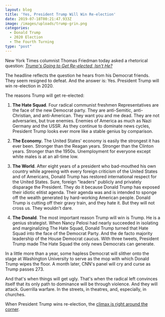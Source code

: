 ```yaml
---
layout: blog
title: 'Yes, President Trump Will Win Re-election'
date: 2019-07-18T00:21:47.933Z
image: /images/uploads/trump-grin.png
categories:
  - Donald Trump
  - 2020 Election
  - The Fourth Turning
type: "post"
---
```

New York Times columnist Thomas Friedman today asked a rhetorical question: [_Trump's Going to Get Re-elected, Isn't He?_](https://www.nytimes.com/2019/07/16/opinion/trump-2020.html)

The headline reflects the question he hears from his Democrat friends. They seem resigned to defeat. And the answer is: Yes. President Trump will win re-election in 2020. 

The reasons Trump will get re-elected:

1. **The Hate Squad**. Four radical communist freshmen Representatives are the face of the new Democrat party. They are anti-Semitic, anti-Christian, and anti-American. They want you and me dead. They are not adversaries, but true enemies. Enemies of America as much as Nazi Germany and the USSR. As they continue to dominate news cycles, President Trump looks ever more like a stable genius by comparison. 

2. **The Economy.** The United States' economy is easily the strongest it has ever been. Stronger than the Reagan years. Stronger than the Clinton years. Stronger than the 1950s. Unemployment for everyone except white males is at an all-time low. 

3. **The World**. After eight years of a president who bad-mouthed his own country while agreeing with every foreign criticism of the United States and of Americans, Donald Trump has restored international respect for the United States. Sure, foreign "leaders" publicly and privately disparage the President. They do it because Donald Trump has exposed their idiotic elitist agenda. Their agenda was and is intended to sponge off the wealth generated by hard-working American people. Donald Trump is cutting off their gravy train, and they hate it. But they will not cross us. They wouldn't dare. 

4. **The Donald**. The most important reason Trump will win is Trump. He is a genius strategist. When Nancy Pelosi had nearly succeeded in isolating and marginalizing The Hate Squad, Donald Trump turned that Hate Squad into the face of the Democrat Party. And the de facto majority leadership of the House Democrat caucus. With three tweets, President Trump made The Hate Squad the only news Democrats can generate. 

In a little more than a year, some hapless Democrat will slither onto the stage at Washington University to serve as the mop with which Donald Trump wipes the floor. A month later, CNN's panel will cry and curse as Trump passes 273. 

And that's when things will get ugly. That's when the radical left convinces itself that its only path to dominance will be through violence. And they will attack. Guerrilla warfare. In the streets, in theatres, and, especially, in churches. 

When President Trump wins re-election, the [climax is right around the corner](https://www.hennessysview.com/posts/2019/a-fourth-turning-warning-for-america/).
